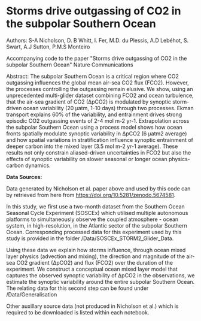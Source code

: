 # Storms drive outgassing of CO2 in the subpolar Southern Ocean

Authors: 
S-A Nicholson, D. B Whitt, I. Fer, M.D. du Plessis, A.D Lebéhot, S. Swart, A.J Sutton, P.M.S Monteiro

Accompanying code to the paper "Storms drive outgassing of CO2 in the subpolar Southern Ocean" Nature Communications

Abstract:
The subpolar Southern Ocean is a critical region where CO2 outgassing influences the global mean air-sea CO2 flux (FCO2). However, the processes controlling the outgassing remain elusive. We show, using an unprecedented multi-glider dataset combining FCO2 and ocean turbulence, that the air-sea gradient of CO2 (∆pCO2) is modulated by synoptic storm-driven ocean variability (20 µatm, 1-10 days) through two processes. Ekman transport explains 60% of the variability, and entrainment drives strong episodic CO2 outgassing events of 2-4 mol m-2 yr-1. Extrapolation across the subpolar Southern Ocean using a process model shows how ocean fronts spatially modulate synoptic variability in ∆pCO2 (6 µatm2 average) and how spatial variations in stratification influence synoptic entrainment of deeper carbon into the mixed layer (3.5 mol m-2 yr-1 average). These results not only constrain aliased-driven uncertainties in FCO2 but also the effects of synoptic variability on slower seasonal or longer ocean physics-carbon dynamics.

 <b> Data Sources: </b>
 
Data generated by Nicholson et al. paper above and used by this code can by retrieved from here from https://doi.org/10.5281/zenodo.5674581.

In this study, we first use a two-month dataset from the Southern Ocean Seasonal Cycle Experiment (SOSCEx) which utilised multiple autonomous platforms to simultaneously observe the coupled atmosphere - ocean system, in high-resolution, in the Atlantic sector of the subpolar Southern Ocean. Corresponding processed data for this experiment used by this study is provided in the folder /Data/SOSCEx_STORM2_Glider_Data.

Using these data we explain how storms influence, through ocean mixed layer physics (advection and mixing), the direction and magnitude of the air-sea CO2 gradient (∆pCO2) and flux (FCO2) over the duration of the experiment. We construct a conceptual ocean mixed layer model that captures the observed synoptic variability of ∆pCO2 in the observations, we estimate the synoptic variability around the entire subpolar Southern Ocean. The relating data for this second step can be found under /Data/Generalisation

Other auxillary source data (not produced in Nicholson et al.) which is required to be downloaded is listed within each notebook. 
